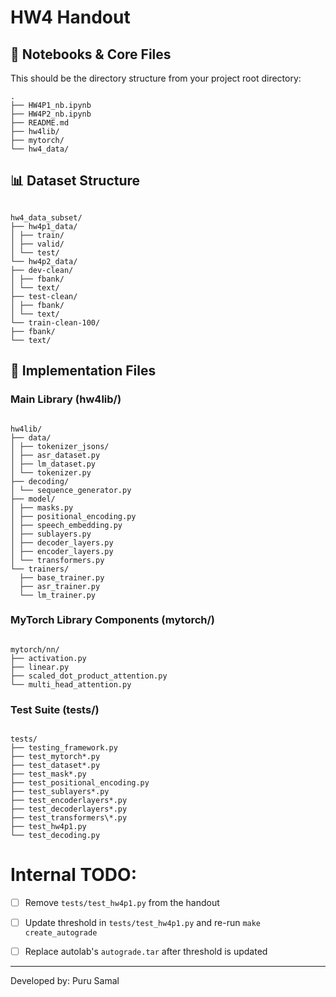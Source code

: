 # HW4 Handout

## 📓 Notebooks & Core Files

This should be the directory structure from your project root directory:

```
.
├── HW4P1_nb.ipynb
├── HW4P2_nb.ipynb
├── README.md
├── hw4lib/
├── mytorch/
└── hw4_data/

```


## 📊 Dataset Structure

```

hw4_data_subset/
├── hw4p1_data/
│ ├── train/
│ ├── valid/
│ └── test/
└── hw4p2_data/
├── dev-clean/
│ ├── fbank/
│ └── text/
├── test-clean/
│ ├── fbank/
│ └── text/
└── train-clean-100/
├── fbank/
└── text/

```

## 🔧 Implementation Files

### Main Library (hw4lib/)

```

hw4lib/
├── data/
│ ├── tokenizer_jsons/
│ ├── asr_dataset.py
│ ├── lm_dataset.py
│ └── tokenizer.py
├── decoding/
│ └── sequence_generator.py
├── model/
│ ├── masks.py
│ ├── positional_encoding.py
│ ├── speech_embedding.py
│ ├── sublayers.py
│ ├── decoder_layers.py
│ ├── encoder_layers.py
│ └── transformers.py
└── trainers/
  ├── base_trainer.py
  ├── asr_trainer.py
  └── lm_trainer.py

```

### MyTorch Library Components (mytorch/)

```

mytorch/nn/
├── activation.py
├── linear.py
├── scaled_dot_product_attention.py
└── multi_head_attention.py

```

### Test Suite (tests/)

```

tests/
├── testing_framework.py
├── test_mytorch*.py
├── test_dataset*.py
├── test_mask*.py
├── test_positional_encoding.py
├── test_sublayers*.py
├── test_encoderlayers*.py
├── test_decoderlayers*.py
├── test_transformers\*.py
├── test_hw4p1.py
└── test_decoding.py

```

# Internal TODO:

- [ ] Remove `tests/test_hw4p1.py` from the handout
- [ ] Update threshold in `tests/test_hw4p1.py` and re-run `make create_autograde`
- [ ] Replace autolab's `autograde.tar` after threshold is updated


---

Developed by: Puru Samal